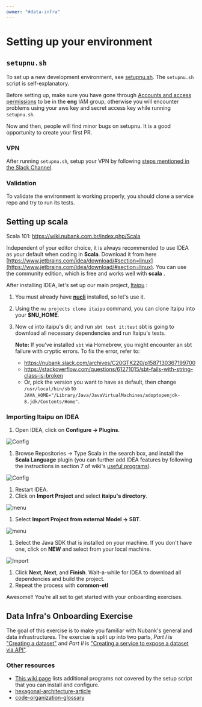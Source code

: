 ```yaml
---
owner: "#data-infra"
---
```


# Setting up your environment

## `setupnu.sh`

To set up a new development environment, see [setupnu.sh](https://github.com/nubank/nudev#setting-up-a-new-development-machine). The `setupnu.sh` script is self-explanatory.

Before setting up, make sure you have gone through [Accounts and access permissions](introduction.md) to be in the **eng** IAM group, otherwise you will encounter problems using your aws key and secret access key while running `setupnu.sh`.

Now and then, people will find minor bugs on setupnu. It is a good opportunity to create your first PR.

### VPN

After running `setupnu.sh`, setup your VPN by following [steps mentioned in the Slack Channel](https://nubank.slack.com/archives/C024U9800/p1545380162000900).

### Validation

To validate the environment is working properly, you should clone a service repo and try to run its tests.

## Setting up scala

Scala 101: <https://wiki.nubank.com.br/index.php/Scala>

Independent of your editor choice, it is always recommended to use IDEA as your default when coding in **Scala**. Download it from here [https://www.jetbrains.com/idea/download/#section=linux](https://www.jetbrains.com/idea/download/#section=linux). You can use the community edition, which is free and works well with **scala** .

After installing IDEA, let's set up our main project, [Itaipu](https://github.com/nubank/itaipu/) :

1. You must already have **[nucli](https://github.com/nubank/nucli/)** installed, so let's use it.
1. Using the `nu projects clone itaipu` command, you can clone Itaipu into your **$NU_HOME**.
1. Now `cd` into itaipu's dir, and run `sbt test it:test` sbt is going to download all necessary dependencies and run Itaipu's tests.

      **Note:** If you've installed `sbt` via Homebrew, you might encounter an sbt failure with cryptic errors. To fix the error, refer to:
      - <https://nubank.slack.com/archives/C20GTK220/p1587130367199700>
      - <https://stackoverflow.com/questions/61271015/sbt-fails-with-string-class-is-broken>
      - Or, pick the version you want to have as default, then change `/usr/local/bin/sb` to `JAVA_HOME="/Library/Java/JavaVirtualMachines/adoptopenjdk-8.jdk/Contents/Home"`.

### Importing Itaipu on IDEA

1. Open IDEA, click on **Configure -> Plugins**.

  ![Config](https://static.notion-static.com/d90d9310dc1642249a992163f8d72c81/Screenshot_2017-12-01_11-58-00.png)

1. Browse Repositories -> Type Scala in the search box, and install the **Scala Language** plugin (you can further add IDEA features by following the instructions in section 7 of wiki's [useful programs](https://wiki.nubank.com.br/index.php/Programas_%C3%BAteis)).

  ![Config](https://static.notion-static.com/6224eb2fb911420bbafca0019e283e0a/Screenshot_2017-12-01_12-00-42.png)

1. Restart IDEA.
1. Click on **Import Project** and select **itaipu's directory**.

  ![menu](https://static.notion-static.com/83b9fb8bf0384dafb15400821f4af401/Screenshot_2017-12-01_12-01-54.png)

1. Select **Import Project from external Model -> SBT**.

  ![menu](https://static.notion-static.com/c5d12ddcbd2f45c1a76f6a6515fe6526/Screenshot_2017-12-01_13-53-31.png)

1. Select the Java SDK that is installed on your machine. If you don't have one, click on **NEW** and select from your local machine.

  ![Import](https://static.notion-static.com/7a4b466d0c1a4ce1be1bf78122f7abc0/Screenshot_2017-12-01_13-56-33.png)

1. Click **Next**, **Next**, and **Finish**. Wait-a-while for IDEA to download all dependencies and build the project.
1. Repeat the process with **common-etl**

Awesome!! You're all set to get started with your onboarding exercises.

## Data Infra's Onboarding Exercise

The goal of this exercise is to make you familiar with Nubank's general and data infrastructures. The exercise is split up into two parts, _Part I_ is ["Creating a dataset"](dataset-exercise.md) and _Part II_ is ["Creating a service to expose a dataset via API"](service-exercise.md).

### Other resources

- [This wiki page](https://wiki.nubank.com.br/index.php/Programas_%C3%BAteis) lists
additional programs not covered by the setup script that you can install and configure.
- [hexagonal-architecture-article](https://alistair.cockburn.us/hexagonal-architecture/)
- [code-organization-glossary](https://github.com/nubank/playbooks/blob/502cd385d5c30f13405f9b481d0557d793c61279/docs/code-organization.md#hexagonal-architecture)
